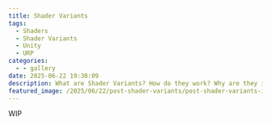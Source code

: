 ```yaml
---
title: Shader Variants
tags:
  - Shaders
  - Shader Variants
  - Unity
  - URP
categories:
  - - gallery
date: 2025-06-22 19:38:09
description: What are Shader Variants? How do they work? Why are they important?
featured_image: /2025/06/22/post-shader-variants/post-shader-variants-icon.jpg
---
```


WIP